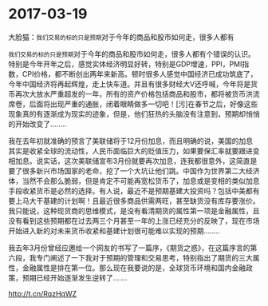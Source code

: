 # 2017-03-19

大脸猫：`我们交易的标的只是预期`对于今年的商品和股市如何走，很多人都有

`我们交易的标的只是预期`对于今年的商品和股市如何走，很多人都有个错误的认识。特别是今年开年之后，感觉实体经济明显好转，特别是GDP增速，PPI，PMI指数，CPI价格，都不断创出两年来新高。顿时很多人感觉中国经济已成功筑底了，今年中国经济将再起辉煌，走上快车道。并且有很多财经大V还呼喊，今年将是货币再次大放水严重超发的一年，所有的资产价格包括商品和股市，都将被货币洪流席卷，后面将出现严重的通胀，闭着眼睛做多一切吧！[污]在春节之后，好像这些现象真的有逐渐成为现实的迹象，但是，他们狂热的头脑没有注意到，预期却悄悄的开始改变了........

我在去年初就准确的预言了美联储将于12月份加息，而且明确的说，美国的加息其实是收紧全球的流动性，人民币面临巨大的贬值压力，如果要保汇率就要跟进变相加息。说实话，这次美联储宣布3月份就要再次加息，连我都很意外，这简直是要了很多新兴市场国家的老命，挖了一个大坑让他们跳。中国作为世界第二大经济体，当然不会那么脆弱，但是肯定不可能再宽松货币了，加息或是变相的类似加息手段收紧货币是必然的选择。有人说，最近不是预期基建大投资吗？包括中美都有要上马大干基建的计划啊！且最近很多商品供需两旺，甚至缺货没有库存要涨价。我只能说，这种现货商的思维模式，是没有看清期货的属性第一项是金融属性，且没有看到这些预期都在过去两三个月甚至一年的上涨已经充分的反映了，现在市场开始进入新的对未来货币收紧和基建计划很可能难以实现的预期........

我去年3月份曾经应邀给一个网友的书写了一篇序，《期货之惑》，在这篇序言的第六段，我专门阐述了一下我对于预期的管理和交易思考，特别指出了期货的三大属性，金融属性是排在第一位。那么现在我要说的是，全球货币环境和国内金融政策，预期已经开始逐渐发生逆转了.......

http://t.cn/RqzHqWZ
